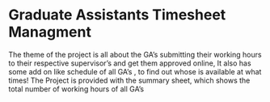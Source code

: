 # Graduate Assistants Timesheet Managment

The theme of the project is all about the GA’s submitting their working hours to their respective supervisor’s and get them approved online, It also has some add on like schedule of all GA’s , to find out whose is available at what times!
The Project is provided with the summary sheet,  which shows the total number of working hours of all GA’s
